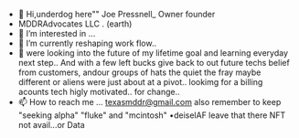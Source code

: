 - 👋 Hi,underdog here"" Joe Pressnell_ Owner founder          
-    MDDRAdvocates LLC .  (earth)
- 👀 I’m interested in ...
- 🌱 I’m currently reshaping  work flow.. 
- 💞️ were looking into the future of my lifetime goal and learning everyday next step.. And with a few left bucks give back to out future techs belief from customers, andour groups of hats the quiet the fray maybe different or aliens were just about at a pivot.. lookimg for a billing acounts tech higly motivated.. for change..
- 📫 How to reach me ... texasmddr@gmail.com
also remember to keep "seeking alpha"
"fluke" and  "mcintosh" •deiselAF leave that there NFT not avail...or Data
<!---
joemddr/joemddr is a ✨ special ✨ repository because its `README.md` (this file) appears on your GitHub profile.
You can click the Preview link to take a look at your changes.
--->

